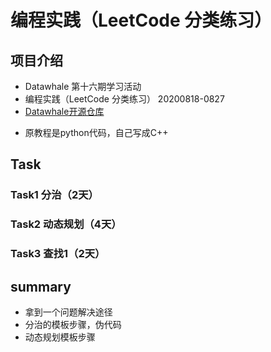 # 编程实践（LeetCode 分类练习）
## 项目介绍
* Datawhale 第十六期学习活动
* 编程实践（LeetCode 分类练习） 20200818-0827
* [Datawhale开源仓库](https://github.com/datawhalechina/team-learning-program/tree/master/LeetCodeClassification)

- 原教程是python代码，自己写成C++

## Task
### Task1 分治（2天）

### Task2 动态规划（4天）

### Task3 查找1（2天）

## summary
* 拿到一个问题解决途径
* 分治的模板步骤，伪代码
* 动态规划模板步骤